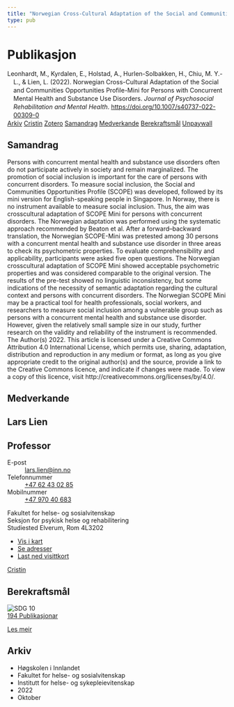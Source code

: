 ```yaml
---
title: "Norwegian Cross-Cultural Adaptation of the Social and Communities Opportunities Profile-Mini for Persons with Concurrent Mental Health and Substance Use Disorders"
type: pub
---
```

<h1>Publikasjon</h1>
<article id="csl-bib-container-VRURG6Y8" class="csl-bib-container">
  <div class="csl-bib-body" style="line-height: 1.35; padding-left: 1em; text-indent:-1em;">
  <div class="csl-entry">Leonhardt, M., Kyrdalen, E., Holstad, A., Hurlen-Solbakken, H., Chiu, M. Y.-L., &amp; Lien, L. (2022). Norwegian Cross-Cultural Adaptation of the Social and Communities Opportunities Profile-Mini for Persons with Concurrent Mental Health and Substance Use Disorders. <i>Journal of Psychosocial Rehabilitation and Mental Health</i>. <a href="https://doi.org/10.1007/s40737-022-00309-0">https://doi.org/10.1007/s40737-022-00309-0</a></div>
</div>
  <div class="csl-bib-buttons">
    <a href="#taxonomy-article-VRURG6Y8" class="csl-bib-button">Arkiv</a>
    <a href="https://app.cristin.no/results/show.jsf?id=2059195" alt="Cristin URL" class="csl-bib-button">Cristin</a>
    <a href="http://zotero.org/groups/5022929/items/VRURG6Y8" alt="Zotero URL" class="csl-bib-button">Zotero</a>
    <a href="#abstract-article-VRURG6Y8" class="csl-bib-button">Samandrag</a>
    <a href="#contributors-article-VRURG6Y8" class="csl-bib-button">Medverkande</a>
    <a href="#sdg-article-VRURG6Y8" class="csl-bib-button">Berekraftsmål</a>
    <a href="https://link.springer.com/content/pdf/10.1007/s40737-022-00309-0.pdf" class="csl-bib-button">Unpaywall</a>
  </div>
  <div id="csl-bib-meta-container-VRURG6Y8"></div>
</article>
<div id="csl-bib-meta-VRURG6Y8" class="csl-bib-meta">
  <article id="abstract-article-VRURG6Y8" class="abstract-article">
    <h1>Samandrag</h1>
    Persons with concurrent mental health and 
substance use disorders often do not participate 
actively in society and remain marginalized. The 
promotion of social inclusion is important for the care 
of persons with concurrent disorders. To measure 
social inclusion, the Social and Communities Opportunities Profile (SCOPE) was developed, followed by 
its mini version for English-speaking people in 
Singapore. In Norway, there is no instrument available 
to measure social inclusion. Thus, the aim was crosscultural adaptation of SCOPE Mini for persons with 
concurrent disorders. The Norwegian adaptation was performed using the systematic approach recommended by Beaton et al. After a forward–backward 
translation, the Norwegian SCOPE-Mini was pretested among 30 persons with a concurrent mental 
health and substance use disorder in three areas to 
check its psychometric properties. To evaluate comprehensibility and applicability, participants were 
asked five open questions. The Norwegian crosscultural adaptation of SCOPE Mini showed acceptable psychometric properties and was considered 
comparable to the original version. The results of the 
pre-test showed no linguistic inconsistency, but some 
indications of the necessity of semantic adaptation 
regarding the cultural context and persons with 
concurrent disorders. The Norwegian SCOPE Mini 
may be a practical tool for health professionals, social 
workers, and researchers to measure social inclusion 
among a vulnerable group such as persons with a 
concurrent mental health and substance use disorder. 
However, given the relatively small sample size in our 
study, further research on the validity and reliability of 
the instrument is recommended. 
The Author(s) 2022. This article is licensed under a Creative Commons Attribution 4.0 International License, which permits use, sharing, adaptation, distribution and reproduction in any medium or format, as long as you give appropriate credit to the original author(s) and the source, provide a link to the Creative Commons licence, and indicate if changes were made. To view a copy of this licence, visit 
http://creativecommons.org/licenses/by/4.0/.
  </article>
  <article id="contributors-article-VRURG6Y8" class="contributors-article">
    <h1>Medverkande</h1>
    <div class="personas">
<div class="vrtx-hinn-person-card">
<div class="photo">
<i class="lar la-user-circle missing-person"></i>
</div>
<div class="info">
<hgroup><h1>Lars Lien</h1>
<h2>Professor</h2>
</hgroup><dl>
<dt>E-post</dt>
<dd>
<a href="mailto:lars.lien@inn.no">lars.lien@inn.no</a>
</dd>
<dt>Telefonnummer</dt>
<dd><a href="tel:+4762430285">
+47 62 43 02 85
</a></dd>
<dt>Mobilnummer</dt>
<dd><a href="tel:+4797040683">
+47 970 40 683
</a></dd>
</dl>
<p>
Fakultet for helse- og sosialvitenskap<br>
Seksjon for psykisk helse og rehabilitering<br>
Studiested Elverum,
Rom 4L3202
</p>
<ul class="vrtx-hinn-links">
<li><a href="https://www.google.com/maps?q=60.88177,11.53669">Vis i kart</a></li>
<li><a href="https://www.inn.no/finn-en-ansatt/lars-lien.html#vrtx-hinn-addresses">Se adresser</a></li>
<li><a href="https://www.inn.no/finn-en-ansatt/lars-lien.html?vrtx=vcf">Last ned visittkort</a></li>
</ul>
</div>
</div>
<a href="https://app.cristin.no/persons/show.jsf?id=14287" alt="Cristin URL" class="personas-cristin">Cristin</a>
</div>
  </article>
  <article id="sdg-article-VRURG6Y8" class="sdg-article">
    <h1>Berekraftsmål</h1>
    <div class="sdg-container"><div id="sdg10" class="sdg">
<img src="{{< params subfolder >}}images/sdg/sdg10_no.png" class="image" alt="SDG 10">
<div class="sdg-overlay">
<a href="{{< params subfolder >}}no/archive/?sdg=10#archive" class="sdg-publication-count"><span>194</span> Publikasjonar</a>
<p><a href="https://www.fn.no/om-fn/fns-baerekraftsmaal/mindre-ulikhet?lang=nno-NO" class="sdg-read-more">Les meir</a></p>
</div>
</div></div>
  </article>
  <article id="taxonomy-article-VRURG6Y8" class="taxonomy-article">
    <h1>Arkiv</h1>
    <ul>
      <li>Høgskolen i Innlandet</li>
      <li>Fakultet for helse- og sosialvitenskap</li>
      <li>Institutt for helse- og sykepleievitenskap</li>
      <li>2022</li>
      <li>Oktober</li>
    </ul>
  </article>
</div>
